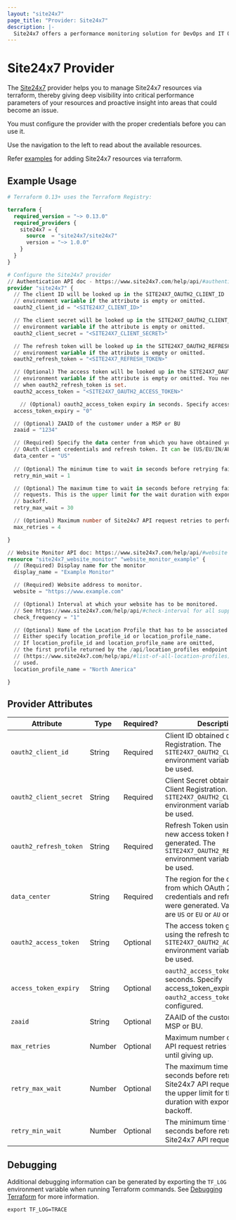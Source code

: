 ```yaml
---
layout: "site24x7"
page_title: "Provider: Site24x7"
description: |-
  Site24x7 offers a performance monitoring solution for DevOps and IT Operations enabling developers and network engineers to diagnose and fix application/network problems in real time.
---
```


# Site24x7 Provider

The [Site24x7](https://www.site24x7.com/) provider helps you to manage Site24x7 resources via terraform, thereby giving deep visibility into critical performance parameters of your resources and proactive insight into areas that could become an issue.

You must configure the provider with the proper credentials before you can use it. 

Use the navigation to the left to read about the available resources.

Refer [examples](https://github.com/site24x7/terraform-provider-site24x7/tree/main/examples) for adding Site24x7 resources via terraform.

## Example Usage

```terraform
# Terraform 0.13+ uses the Terraform Registry:

terraform {
  required_version = "~> 0.13.0"
  required_providers {
    site24x7 = {
      source  = "site24x7/site24x7"
      version = "~> 1.0.0"
    }
  }
}

# Configure the Site24x7 provider
// Authentication API doc - https://www.site24x7.com/help/api/#authentication
provider "site24x7" {
  // The client ID will be looked up in the SITE24X7_OAUTH2_CLIENT_ID
  // environment variable if the attribute is empty or omitted.
  oauth2_client_id = "<SITE24X7_CLIENT_ID>"

  // The client secret will be looked up in the SITE24X7_OAUTH2_CLIENT_SECRET
  // environment variable if the attribute is empty or omitted.
  oauth2_client_secret = "<SITE24X7_CLIENT_SECRET>"

  // The refresh token will be looked up in the SITE24X7_OAUTH2_REFRESH_TOKEN
  // environment variable if the attribute is empty or omitted.
  oauth2_refresh_token = "<SITE24X7_REFRESH_TOKEN>"

  // (Optional) The access token will be looked up in the SITE24X7_OAUTH2_ACCESS_TOKEN
  // environment variable if the attribute is empty or omitted. You need not configure oauth2_access_token
  // when oauth2_refresh_token is set.
  oauth2_access_token = "<SITE24X7_OAUTH2_ACCESS_TOKEN>"

	// (Optional) oauth2_access_token expiry in seconds. Specify access_token_expiry when oauth2_access_token is configured.
  access_token_expiry = "0"

  // (Optional) ZAAID of the customer under a MSP or BU
  zaaid = "1234"

  // (Required) Specify the data center from which you have obtained your
  // OAuth client credentials and refresh token. It can be (US/EU/IN/AU/CN).
  data_center = "US"
  
  // (Optional) The minimum time to wait in seconds before retrying failed Site24x7 API requests.
  retry_min_wait = 1

  // (Optional) The maximum time to wait in seconds before retrying failed Site24x7 API
  // requests. This is the upper limit for the wait duration with exponential
  // backoff.
  retry_max_wait = 30

  // (Optional) Maximum number of Site24x7 API request retries to perform until giving up.
  max_retries = 4

}

// Website Monitor API doc: https://www.site24x7.com/help/api/#website
resource "site24x7_website_monitor" "website_monitor_example" {
  // (Required) Display name for the monitor
  display_name = "Example Monitor"

  // (Required) Website address to monitor.
  website = "https://www.example.com"

  // (Optional) Interval at which your website has to be monitored.
  // See https://www.site24x7.com/help/api/#check-interval for all supported values.
  check_frequency = "1"

  // (Optional) Name of the Location Profile that has to be associated with the monitor. 
  // Either specify location_profile_id or location_profile_name.
  // If location_profile_id and location_profile_name are omitted,
  // the first profile returned by the /api/location_profiles endpoint
  // (https://www.site24x7.com/help/api/#list-of-all-location-profiles) will be
  // used.
  location_profile_name = "North America"

}

```


## Provider Attributes

| Attribute              | Type    | Required? | Description                                                                                                                                                                 |
| ---------------------- | ------- | --------- | --------------------------------------------------------------------------------------------------------------------------------------------------------------------------- |
| `oauth2_client_id`     | String  | Required  | Client ID obtained during Client Registration. The `SITE24X7_OAUTH2_CLIENT_ID` environment variable can also be used.                                                       |
| `oauth2_client_secret` | String  | Required  | Client Secret obtained during Client Registration. The `SITE24X7_OAUTH2_CLIENT_SECRET` environment variable can also be used.                                               |
| `oauth2_refresh_token` | String  | Required  | Refresh Token using which a new access token has to be generated. The `SITE24X7_OAUTH2_REFRESH_TOKEN` environment variable can also be used.                                |
| `data_center`          | String  | Required  | The region for the data center from which OAuth 2.0 client credentials and refresh token were generated. Valid values are `US` or `EU` or `AU` or `IN` or `CN`.             |
| `oauth2_access_token`  | String  | Optional  | The access token generated using the refresh token. The `SITE24X7_OAUTH2_ACCESS_TOKEN` environment variable can also be used.                                               |
| `access_token_expiry`  | String  | Optional  | `oauth2_access_token` expiry in seconds. Specify access_token_expiry when `oauth2_access_token` is configured.                                                              |
| `zaaid`                | String  | Optional  | ZAAID of the customer under a MSP or BU.                                                                                                                                    |
| `max_retries`          | Number  | Optional  | Maximum number of Site24x7 API request retries to perform until giving up.                                                                                                  |
| `retry_max_wait`       | Number  | Optional  | The maximum time to wait in seconds before retrying failed Site24x7 API requests. This is the upper limit for the wait duration with exponential backoff.                   |
| `retry_min_wait`       | Number  | Optional  | The minimum time to wait in seconds before retrying failed Site24x7 API requests.                                                                                           |


## Debugging

Additional debugging information can be generated by exporting the `TF_LOG` environment variable when running Terraform commands. See [Debugging Terraform](https://www.terraform.io/docs/internals/debugging.html) for more information. 

```shell
export TF_LOG=TRACE
```
